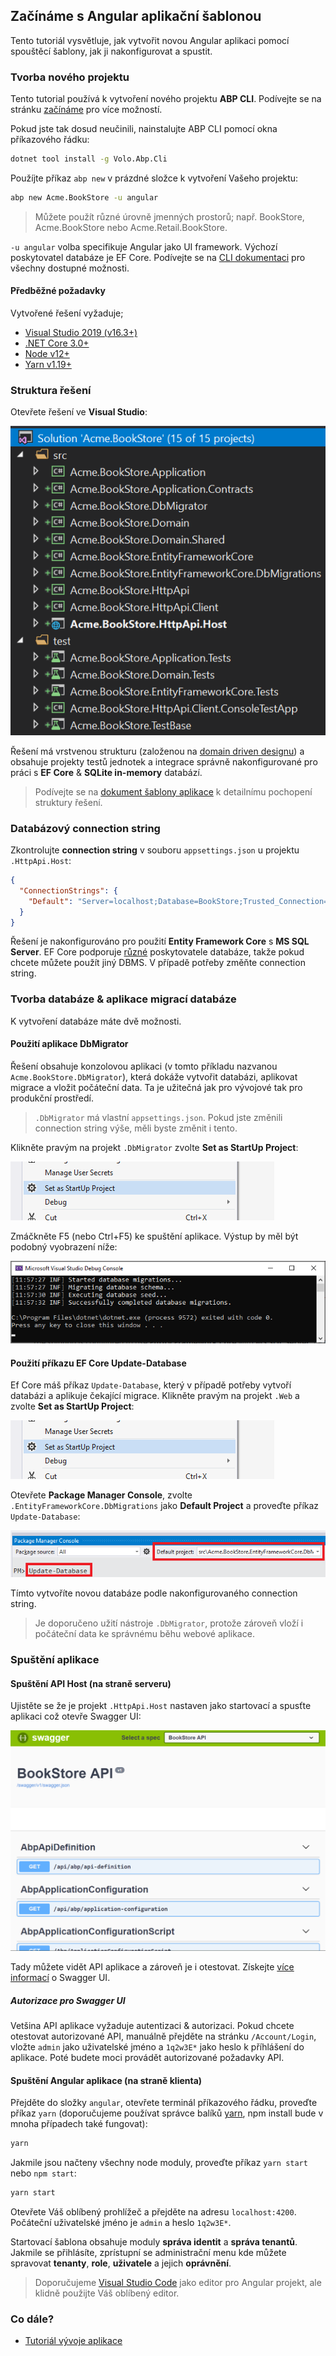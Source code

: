 ## Začínáme s Angular aplikační šablonou

Tento tutoriál vysvětluje, jak vytvořit novou Angular aplikaci pomocí spouštěcí šablony, jak ji nakonfigurovat a spustit.

### Tvorba nového projektu

Tento tutorial používá k vytvoření nového projektu **ABP CLI**. Podívejte se na stránku [začínáme](https://abp.io/get-started) pro více možností.

Pokud jste tak dosud neučinili, nainstalujte ABP CLI pomocí okna příkazového řádku:

````bash
dotnet tool install -g Volo.Abp.Cli
````

Použíjte příkaz `abp new` v prázdné složce k vytvoření Vašeho projektu:

````bash
abp new Acme.BookStore -u angular
````

> Můžete použít různé úrovně jmenných prostorů; např. BookStore, Acme.BookStore nebo Acme.Retail.BookStore.

`-u angular` volba specifikuje Angular jako UI framework. Výchozí poskytovatel databáze je EF Core. Podívejte se na [CLI dokumentaci](CLI.md) pro všechny dostupné možnosti.

#### Předběžné požadavky

Vytvořené řešení vyžaduje;

* [Visual Studio 2019 (v16.3+)](https://visualstudio.microsoft.com/vs/)
* [.NET Core 3.0+](https://www.microsoft.com/net/download/dotnet-core/)
* [Node v12+](https://nodejs.org)
* [Yarn v1.19+](https://yarnpkg.com/)

### Struktura řešení

Otevřete řešení ve **Visual Studio**:

![bookstore-visual-studio-solution](images/bookstore-visual-studio-solution-for-spa.png)

Řešení má vrstvenou strukturu (založenou na [domain driven designu](Domain-Driven-Design.md)) a obsahuje projekty testů jednotek a integrace správně nakonfigurované pro práci s **EF Core** & **SQLite in-memory** databází.

> Podívejte se na [dokument šablony aplikace](Startup-Templates/Application.md) k detailnímu pochopení struktury řešení.

### Databázový connection string

Zkontrolujte **connection string** v souboru `appsettings.json` u projektu `.HttpApi.Host`:

````json
{
  "ConnectionStrings": {
    "Default": "Server=localhost;Database=BookStore;Trusted_Connection=True"
  }
}
````

Řešení je nakonfigurováno pro použití **Entity Framework Core** s **MS SQL Server**. EF Core podporuje [různé](https://docs.microsoft.com/en-us/ef/core/providers/) poskytovatele databáze, takže pokud chcete můžete použít jiný DBMS. V případě potřeby změňte connection string.

### Tvorba databáze & aplikace migrací databáze

K vytvoření databáze máte dvě možnosti.

#### Použití aplikace DbMigrator

Řešení obsahuje konzolovou aplikaci (v tomto příkladu nazvanou `Acme.BookStore.DbMigrator`), která dokáže vytvořit databázi, aplikovat migrace a vložit počáteční data. Ta je užitečná jak pro vývojové tak pro produkční prostředí.

> `.DbMigrator` má vlastní `appsettings.json`. Pokud jste změnili connection string výše, měli byste změnit i tento.

Klikněte pravým na projekt `.DbMigrator` zvolte **Set as StartUp Project**:

![set-as-startup-project](images/set-as-startup-project.png)

Zmáčkněte F5 (nebo Ctrl+F5) ke spuštění aplikace. Výstup by měl být podobný vyobrazení níže:

![set-as-startup-project](images/db-migrator-app.png)

#### Použití příkazu EF Core Update-Database

Ef Core máš příkaz `Update-Database`, který v případě potřeby vytvoří databázi a aplikuje čekající migrace. Klikněte pravým na projekt `.Web` a zvolte **Set as StartUp Project**:

![set-as-startup-project](images/set-as-startup-project.png)

Otevřete **Package Manager Console**, zvolte `.EntityFrameworkCore.DbMigrations` jako **Default Project** a proveďte příkaz `Update-Database`:

![pcm-update-database](images/pcm-update-database-v2.png)

Tímto vytvoříte novou databáze podle nakonfigurovaného connection string.

> Je doporučeno užití nástroje `.DbMigrator`, protože zároveň vloží i počáteční data ke správnému běhu webové aplikace.

### Spuštění aplikace

#### Spuštění API Host (na straně serveru)

Ujistěte se že je projekt `.HttpApi.Host` nastaven jako startovací a spusťte aplikaci což otevře Swagger UI:

![bookstore-homepage](images/bookstore-swagger-ui-host.png)

Tady můžete vidět API aplikace a zároveň je i otestovat. Získejte [více informací](https://swagger.io/tools/swagger-ui/) o Swagger UI.

##### Autorizace pro Swagger UI

Vetšina API aplikace vyžaduje autentizaci & autorizaci. Pokud chcete otestovat autorizované API, manuálně přejděte na stránku `/Account/Login`, vložte `admin` jako uživatelské jméno a `1q2w3E*` jako heslo k příhlášení do aplikace. Poté budete moci provádět autorizované požadavky API.

#### Spuštění Angular aplikace (na straně klienta)

Přejděte do složky `angular`, otevřete terminál příkazového řádku, proveďte příkaz `yarn` (doporučujeme používat správce balíků [yarn](https://yarnpkg.com), npm install bude v mnoha případech také fungovat):

````bash
yarn
````

Jakmile jsou načteny všechny node moduly, proveďte příkaz `yarn start` nebo `npm start`:

````bash
yarn start
````

Otevřete Váš oblíbený prohlížeč a přejděte na adresu `localhost:4200`. Počáteční uživatelské jméno je `admin` a heslo `1q2w3E*`.

Startovací šablona obsahuje moduly **správa identit** a **správa tenantů**. Jakmile se přihlásíte, zprístupní se administrační menu kde můžete spravovat **tenanty**, **role**, **uživatele** a jejich **oprávnění**.

> Doporučujeme [Visual Studio Code](https://code.visualstudio.com/) jako editor pro Angular projekt, ale klidně použijte Váš oblíbený editor.

### Co dále?

* [Tutoriál vývoje aplikace](Tutorials/Angular/Part-I.md)
